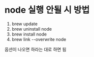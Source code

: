 # node 실행 안될 시 방법
1. brew update
2. brew uninstall node
3. brew install node
4. brew link --overwrite node

옵션이 나오면 하라는 대로 하면 됨